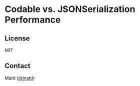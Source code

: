 # Codable vs. JSONSerialization Performance

## License

MIT

## Contact

Mattt ([@mattt](https://twitter.com/mattt))
